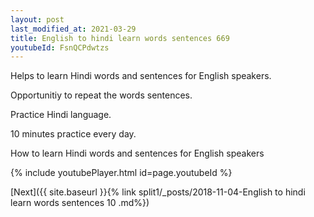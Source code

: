 ```yaml
---
layout: post
last_modified_at: 2021-03-29
title: English to hindi learn words sentences 669 
youtubeId: FsnQCPdwtzs
---
```

 
 
Helps to learn Hindi words and sentences for English speakers.

Opportunitiy to repeat the words sentences. 

Practice Hindi language. 
 
10 minutes practice every day. 
 
How to learn Hindi words and sentences for English speakers 
 
{% include youtubePlayer.html id=page.youtubeId %}
 
 
[Next]({{ site.baseurl }}{% link  split1/_posts/2018-11-04-English to hindi learn words sentences 10 .md%})
 
